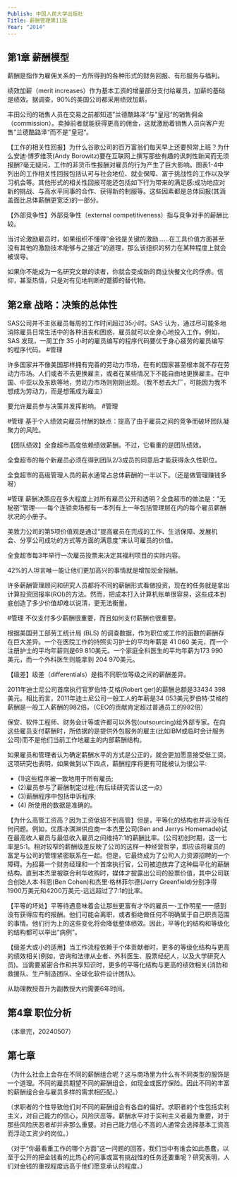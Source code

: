 ```yaml
---
Publish: 中国人民大学出版社
Title: 薪酬管理第11版
Year: "2014"
---
```

## 第1章 薪酬模型

薪酬是指作为雇佣关系的一方所得到的各种形式的财务回报、有形服务与福利。

绩效加薪（merit increases）作为基本工资的增量部分支付给雇员，加薪的基础是绩效。据调查，90%的美国公司都采用绩效加薪。

丰田公司的销售人员在交易之前都知道”兰德酷路泽“与”皇冠“的销售佣金（commission）。卖掉前者就能获得更高的佣金，这就激励着销售人员向客户兜售”兰德酷路泽“而不是”皇冠“。

【工作的相关性回报】为什么谷歌公司的百万富翁们每天早上还要照常上班？为什么安迪·博罗维茨(Andy Borowitz)要在互联网上撰写那些有趣的讽刺性新闻而无须报酬?毫无疑问，工作的非货币性报酬对雇员的行为产生了巨大影响。图表1-4中列出的工作相关性回报包括认可与社会地位、就业保障、富于挑战性的工作以及学习机会等。其他形式的相关性回报可能还包括如下行为带来的满足感:成功地应对新的挑战、与高水平同事的合作、获得新的制服等。这些因素都是总体回报(其涵盖面比总体薪酬更宽泛)的一部分。

【外部竞争性】外部竞争性（external competitiveness）指与竞争对手的薪酬比较。

当讨论激励雇员时，如果组织不懂得”金钱是关键的激励……在工具价值方面甚至没有其他的激励技术能够与之接近“的道理，那么该组织的努力在某种程度上就会被误导。

如果你不能成为一名研究文献的读者，你就会变成新的商业快餐文化的俘虏。信仰，甚至热情，只是对有见地判断的蹩脚的替代物。

## 第2章 战略：决策的总体性

SAS公司并不主张雇员每周的工作时间超过35小时。SAS 认为，通过尽可能多地消除雇员日常生活中的各种沮丧和困惑，雇员就可以全身心地投入工作。例如，SAS 发现，一周工作 35 小时的雇员编写的程序代码要优于身心疲劳的雇员编写的程序代码。 #管理

许多国家并不像美国那样拥有完善的劳动力市场，在有的国家甚至根本就不存在劳动力市场。人们或者不去更换雇主，或者在某些情况下不能自由地更换雇主。在中国、中亚以及东欧等地，劳动力市场则刚刚出现。（我不想去大厂，可能因为我不想成为劳动力，而是想策成为雇主）

要允许雇员参与决策并发挥影响。 #管理

#管理 基于个人绩效向雇员付酬的缺点：提高了由于雇员之间的竞争而破坏团队凝聚力的风险。

【团队绩效】全食超市高度依赖绩效薪酬。不过，它看重的是团队绩效。

全食超市的每个新雇员必须在得到团队2/3成员的同意后才能获得永久性职位。

全食超市的高级管理人员的薪水通常占总体薪酬的一半以下。（还是做管理赚钱多呀）

#管理 薪酬决策应在多大程度上对所有雇员公开和透明？全食超市的做法是：”无秘密“管理——每个连锁卖场都有一本列有上一年包括管理层在内的每个雇员薪酬状况的小册子。

美敦力公司的第5项价值观是通过“提高雇员在完成的工作、生活保障、发展机会、分享公司成功的方式等方面的满意度”来认可雇员的价值。

全食超市每3年举行一次雇员投票来决定其福利项目的实际内容。

42%的人坦言唯一能让他们更加高兴的事情就是增加现金报酬。

许多薪酬管理顾问和研究人员都将不同的薪酬形式看做投资，现在的任务就是拿出计算投资回报率(ROI)的方法。然而，把成本打入计算机账单很容易，这些成本到底创造了多少价值却难以说清，更无法衡量。

#管理 不仅支付多少薪酬很重要，而且如何支付薪酬也很重要。

根据美国劳工部劳工统计局 (BLS) 的调查数据，作为职位或工作的函数的薪酬存在巨大差异。一个在医院工作的持照实习护士的平均年薪是 41 060 美元，而一个注册护士的平均年薪则是69 810美元。一个家庭全科医生的平均年薪为173 990 美元，而一个外科医生则能拿到 204 970美元。

【级差】级差（differentials）是指不同职位等级之间的薪酬差异。

2011年迪士尼公司首席执行官罗伯特·艾格(Robert ger)的薪酬总额是33434 398美元。相比而言，2011年迪士尼公司一般工人的年薪是34 053美元罗伯特·艾格的薪酬是一般工人薪酬的982倍。（CEO的贡献肯定超过普通员工的982倍）

保安、软件工程师、财务会计等或许都可以外包(outsourcing)给外部专家。在向这些雇员支付薪酬时，所依据的是提供外包服务的雇主(比如IBM或临时会计服务公司)而不是他们当前工作地雇主的内部薪酬结构。

如果雇员和管理者认为确定薪酬水平的方式是公正的，就会更加愿意接受低工资。这项研究也表明，如果做到以下四点，薪酬程序将更有可能被认为很公平:
- (1)这些程序被一致地用于所有雇员;
- (2)雇员参与了薪酬制定过程;(有后续研究否认这一点)
- (3)薪酬程序中包括申诉程序;
- (4) 所使用的数据是准确的。

【为什么高管工资高？因为工资低招不到高管】但是，平等化的结构也并非没有任何问题。例如，优质冰淇淋供应商一本杰里公司(Ben and Jerrys Homemade)试在最高收人雇员与最低收入雇员之间维持7:1的薪酬比率。(公司初创时期，这一七率是5:1。相对较窄的薪酬级差反映了公司的这样一种经营哲学，即应该将雇员的富足与公司的管理紧密联系在一起。但是，它最终成为了公司人力资源招聘的一个障碍。为招募一个财务经理和一个首席执行官，公司被迫放弃了这种扁平化的薪酬结构。直到本杰里被联合利华收购时，媒体才披露出公司的股票价值，其中公司联合创始人本·科恩(Ben Cohen)和杰里·格林菲尔德(Jerry Greenfield)分别净得1900万美元和4200万美元-远远超过了7:1的比率。

【平等的坏处】平等待遇意味着会让那些更富有才华的雇员一-工作明星一一感到没有获得应有的报酬。他们可能会离职，或者拒绝做任何不明确属于自己职责范围的事情。他们行为上的这些变化将会降低整体绩效。因此，平等化的结构和等级化的结构都可以举出“病例”。

【级差大或小的适用】当工作流程依赖于个体贡献者时，更多的等级化结构与更高的绩效相关(例如，咨询和法律从业者、外科医生、股票经纪人，以及大学研究人员)。当需要紧密合作和共享知识时，更多的平等化结构与更高的绩效相关(消防和救援队、生产制造团队、全球化软件设计团队)。

从助理教授晋升为副教授大约需要6年时间。

## 第4章 职位分析

（本章完，20240507）

## 第七章

（为什么社会上会存在不同的薪酬组合呢？这与商场里为什么有不同类型的服饰是一个道理。不同的雇员期望不同的薪酬组合，如现金或医疗保险。因此不同的丰富的薪酬组合会与雇员多样的需求相匹配。）

（求职者的个性导致他们对不同的薪酬组合有各自的偏好。求职者的个性包括实利主义，对自己能力的信心，风险厌恶等。薪酬水平对于实利主义者最为重要，对于那些风险厌恶者却并非那么重要。对自己能力信心不高的人通常会选择基本工资高而浮动工资少的岗位。）

（对于“你最看重工作的哪个方面”这一问题的回答，我们当中有谁会如此愚蠢，以至于公开的把金钱看的比热心的同事或富有挑战性的任务还要重呢？研究表明，人们对金钱的重视程度远高于他们愿意承认的程度。）